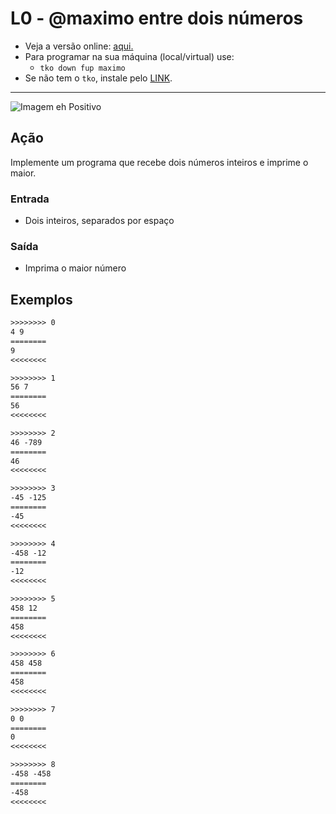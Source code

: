 # L0 - @maximo entre dois números

- Veja a versão online: [aqui.](https://github.com/qxcodefup/arcade/blob/master/base/maximo/Readme.md)
- Para programar na sua máquina (local/virtual) use:
  - `tko down fup maximo`
- Se não tem o `tko`, instale pelo [LINK](https://github.com/senapk/tko).

---

![Imagem eh Positivo](https://raw.githubusercontent.com/qxcodefup/arcade/master/base/maximo/cover.jpg)

## Ação

Implemente um programa que recebe dois números inteiros e imprime o maior.

### Entrada

- Dois inteiros, separados por espaço

### Saída

- Imprima o maior número

## Exemplos

```txt
>>>>>>>> 0
4 9
========
9
<<<<<<<<

>>>>>>>> 1
56 7
========
56
<<<<<<<<

>>>>>>>> 2
46 -789
========
46
<<<<<<<<

>>>>>>>> 3
-45 -125
========
-45
<<<<<<<<

>>>>>>>> 4
-458 -12
========
-12
<<<<<<<<

>>>>>>>> 5
458 12
========
458
<<<<<<<<

>>>>>>>> 6
458 458
========
458
<<<<<<<<

>>>>>>>> 7
0 0
========
0
<<<<<<<<

>>>>>>>> 8
-458 -458
========
-458
<<<<<<<<
```

